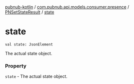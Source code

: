 [pubnub-kotlin](../../index.md) / [com.pubnub.api.models.consumer.presence](../index.md) / [PNSetStateResult](index.md) / [state](./state.md)

# state

`val state: JsonElement`

The actual state object.

### Property

`state` - The actual state object.
